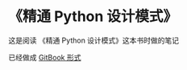 # 《精通 Python 设计模式》

这是阅读 《精通 Python 设计模式》这本书时做的笔记

已经做成 [GitBook 形式](https://l1nwatch.gitbooks.io/python-design-mode/content/)